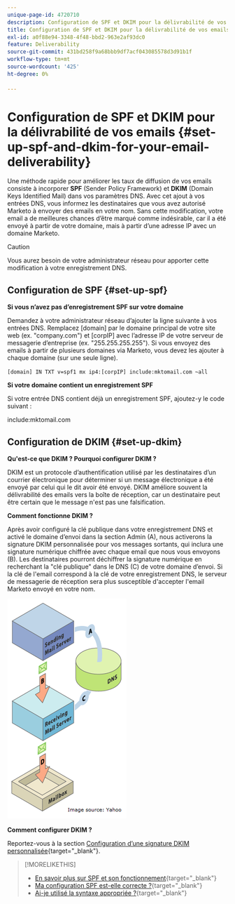 ```yaml
---
unique-page-id: 4720710
description: Configuration de SPF et DKIM pour la délivrabilité de vos emails - Documents Marketo - Documentation du produit
title: Configuration de SPF et DKIM pour la délivrabilité de vos emails
exl-id: a0f88e94-3348-4f48-bbd2-963e2af93dc0
feature: Deliverability
source-git-commit: 431bd258f9a68bbb9df7acf043085578d3d91b1f
workflow-type: tm+mt
source-wordcount: '425'
ht-degree: 0%

---
```


# Configuration de SPF et DKIM pour la délivrabilité de vos emails {#set-up-spf-and-dkim-for-your-email-deliverability}

Une méthode rapide pour améliorer les taux de diffusion de vos emails consiste à incorporer **SPF** (Sender Policy Framework) et **DKIM** (Domain Keys Identified Mail) dans vos paramètres DNS. Avec cet ajout à vos entrées DNS, vous informez les destinataires que vous avez autorisé Marketo à envoyer des emails en votre nom. Sans cette modification, votre email a de meilleures chances d’être marqué comme indésirable, car il a été envoyé à partir de votre domaine, mais à partir d’une adresse IP avec un domaine Marketo.

>[!CAUTION]
>
>Vous aurez besoin de votre administrateur réseau pour apporter cette modification à votre enregistrement DNS.

## Configuration de SPF {#set-up-spf}

**Si vous n’avez pas d’enregistrement SPF sur votre domaine**

Demandez à votre administrateur réseau d’ajouter la ligne suivante à vos entrées DNS. Remplacez [domain] par le domaine principal de votre site web (ex. &quot;company.com&quot;) et [corpIP] avec l’adresse IP de votre serveur de messagerie d’entreprise (ex. &quot;255.255.255.255&quot;). Si vous envoyez des emails à partir de plusieurs domaines via Marketo, vous devez les ajouter à chaque domaine (sur une seule ligne).

`[domain] IN TXT v=spf1 mx ip4:[corpIP] include:mktomail.com ~all`

**Si votre domaine contient un enregistrement SPF**

Si votre entrée DNS contient déjà un enregistrement SPF, ajoutez-y le code suivant :

include:mktomail.com

## Configuration de DKIM {#set-up-dkim}

**Qu&#39;est-ce que DKIM ? Pourquoi configurer DKIM ?**

DKIM est un protocole d’authentification utilisé par les destinataires d’un courrier électronique pour déterminer si un message électronique a été envoyé par celui qui le dit avoir été envoyé. DKIM améliore souvent la délivrabilité des emails vers la boîte de réception, car un destinataire peut être certain que le message n&#39;est pas une falsification.

**Comment fonctionne DKIM ?**

Après avoir configuré la clé publique dans votre enregistrement DNS et activé le domaine d’envoi dans la section Admin (A), nous activerons la signature DKIM personnalisée pour vos messages sortants, qui inclura une signature numérique chiffrée avec chaque email que nous vous envoyons (B). Les destinataires pourront déchiffrer la signature numérique en recherchant la &quot;clé publique&quot; dans le DNS (C) de votre domaine d’envoi. Si la clé de l&#39;email correspond à la clé de votre enregistrement DNS, le serveur de messagerie de réception sera plus susceptible d&#39;accepter l&#39;email Marketo envoyé en votre nom.

![](assets/image2015-1-12-13-3a56-3a55.png)

**Comment configurer DKIM ?**

Reportez-vous à la section [Configuration d’une signature DKIM personnalisée](/help/marketo/product-docs/email-marketing/deliverability/set-up-a-custom-dkim-signature.md){target="_blank"}.

>[!MORELIKETHIS]
>
>* [En savoir plus sur SPF et son fonctionnement](http://www.open-spf.org/Introduction/){target="_blank"}
>* [Ma configuration SPF est-elle correcte ?](https://www.kitterman.com/spf/validate.html){target="_blank"}
>* [Ai-je utilisé la syntaxe appropriée ?](http://www.open-spf.org/SPF_Record_Syntax/){target="_blank"}
